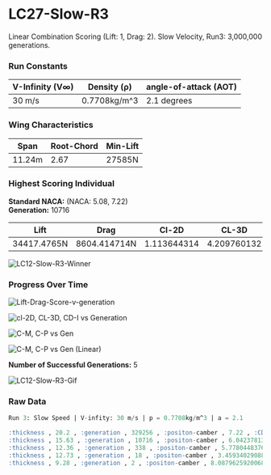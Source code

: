 # LC27-Slow-R3  
Linear Combination Scoring (Lift: 1, Drag: 2). Slow Velocity, Run3: 3,000,000 generations.  
### Run Constants  
| V-Infinity (V∞) | Density (ρ) | angle-of-attack (AOT) |
|-----------------|-------------|----------------------|
|30 m/s           | 0.7708kg/m^3| 2.1 degrees          |  
### Wing Characteristics  
| Span   | Root-Chord | Min-Lift |
|--------|------------|----------|
| 11.24m | 2.67       | 27585N   |  
### Highest Scoring Individual  
**Standard NACA:** (NACA: 5.08, 7.22)  
**Generation:** 10716  

| Lift         | Drag        | Cl-2D         |CL-3D       |CD-Induced    |Score|
|--------------|------------ |---------------|------------|--------------|-----|
| 34417.4765N  | 8604.414714N| 1.113644314   |4.209760132 |1.052445609   |17208.64708|   

![LC12-Slow-R3-Winner](LC27-Slow-R3-img/LC12-Slow-Run3-GenWinner.png)  

### Progress Over Time  

![Lift-Drag-Score-v-generation](https://docs.google.com/spreadsheets/d/e/2PACX-1vT-ygejexLxXRC0uqHP0V1HaajmM-5PepMToTU7yJa9OHOGNR30uGHcj3FYGzkbqLUqQ9546wzvcasf/pubchart?oid=316476672&format=image)

![cl-2D, CL-3D, CD-I vs Generation](https://docs.google.com/spreadsheets/d/e/2PACX-1vT-ygejexLxXRC0uqHP0V1HaajmM-5PepMToTU7yJa9OHOGNR30uGHcj3FYGzkbqLUqQ9546wzvcasf/pubchart?oid=662165804&format=image)

![C-M, C-P vs Gen](https://docs.google.com/spreadsheets/d/e/2PACX-1vT-ygejexLxXRC0uqHP0V1HaajmM-5PepMToTU7yJa9OHOGNR30uGHcj3FYGzkbqLUqQ9546wzvcasf/pubchart?oid=792124514&format=image)

![C-M, C-P vs Gen (Linear)](https://docs.google.com/spreadsheets/d/e/2PACX-1vT-ygejexLxXRC0uqHP0V1HaajmM-5PepMToTU7yJa9OHOGNR30uGHcj3FYGzkbqLUqQ9546wzvcasf/pubchart?oid=469379073&format=image)  

**Number of Successful Generations:** 5

![LC12-Slow-R3-Gif](https://media.giphy.com/media/3oxHQh1AVKkVwIjjKE/giphy.gif)  

### Raw Data  
```SQL
Run 3: Slow Speed | V-infity: 30 m/s | p = 0.7708kg/m^3 | a = 2.1

:thickness , 20.2 , :generation , 329256 , :positon-camber , 7.22 , :CD-Induced , 1.05245057673873 , :Lift , 34417.5577295928 , :corrected-thickness , 0.20199999999999999 , :score , 17208.647074555345 , :cl-2D , 1.1136464851225414 , :Drag , 8604.455327518728 , :corrected-position-camber , 0.722 , :corrected-max-camber , 0.0508 , :max-camber , 5.08 , :CL-3D , 4.209770067211688 ,
:thickness , 15.63 , :generation , 10716 , :positon-camber , 6.042378138845794 , :CD-Induced , 1.0524046100301703 , :Lift , 34416.80611276855 , :corrected-thickness , 0.1563 , :score , 17208.64707210444 , :cl-2D , 1.113626393830224 , :Drag , 8604.079520332056 , :corrected-position-camber , 0.6042378138845794 , :corrected-max-camber , 0.0617 , :max-camber , 6.17 , :CL-3D , 4.209678133494785 ,
:thickness , 12.36 , :generation , 338 , :positon-camber , 5.778044837669015 , :CD-Induced , 1.0475652586454753 , :Lift , 34337.58423895359 , :corrected-thickness , 0.12359999999999999 , :score , 17208.554772112897 , :cl-2D , 1.1115087325786703 , :Drag , 8564.514733420347 , :corrected-position-camber , 0.5778044837669015 , :corrected-max-camber , 0.0638 , :max-camber , 6.38 , :CL-3D , 4.199988141088152 ,
:thickness , 12.73 , :generation , 18 , :positon-camber , 3.4593402908814928 , :CD-Induced , 1.092145028185875 , :Lift , 35060.600552799624 , :corrected-thickness , 0.1273 , :score , 17202.63493636779 , :cl-2D , 1.130835511387881 , :Drag , 8928.982808215917 , :corrected-position-camber , 0.3459340290881493 , :corrected-max-camber , 0.0827 , :max-camber , 8.27 , :CL-3D , 4.288423597782911 ,
:thickness , 9.28 , :generation , 2 , :positon-camber , 8.08796259200686 , :CD-Induced , 0.764450629973327 , :Lift , 29332.82665657885 , :corrected-thickness , 0.0928 , :score , 16833.08283757395 , :cl-2D , 0.9777277363052256 , :Drag , 6249.87190950245 , :corrected-position-camber , 0.8087962592006861 , :corrected-max-camber , 0.0348 , :max-camber , 3.48 , :CL-3D , 3.58783318141719 , 
```
